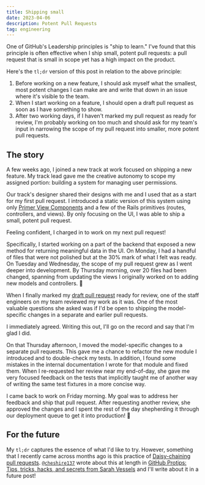 ```yaml
---
title: Shipping small
date: 2023-04-06
description: Potent Pull Requests
tag: engineering
---
```


One of GitHub's Leadership principles is "ship to learn." I've found that this principle is often effective when I ship small, potent pull requests: a pull request that is small in scope yet has a high impact on the product.

Here's the `tl;dr` version of this post in relation to the above principle:

1. Before working on a new feature, I should ask myself what the smallest, most potent changes I can make are and write that down in an issue where it's visible to the team.
1. When I start working on a feature, I should open a draft pull request as soon as I have something to show.
1. After two working days, if I haven't marked my pull request as ready for review, I'm probably working on too much and should ask for my team's input in narrowing the scope of my pull request into smaller, more potent pull requests.

## The story

A few weeks ago, I joined a new track at work focused on shipping a new feature. My track lead gave me the creative autonomy to scope my assigned portion: building a system for managing user permissions.

Our track's designer shared their designs with me and I used that as a start for my first pull request. I introduced a static version of this system using only [Primer View Components](https://primer.style/view-components) and a few of the Rails primitives (routes, controllers, and views). By only focusing on the UI, I was able to ship a small, potent pull request.

Feeling confident, I charged in to work on my next pull request!

Specifically, I started working on a part of the backend that exposed a new method for returning meaningful data in the UI. On Monday, I had a handful of files that were not polished but at the 30% mark of what I felt was ready. On Tuesday and Wednesday, the scope of my pull request grew as I went deeper into development. By Thursday morning, over 20 files had been changed, spanning from updating the views I originally worked on to adding new models and controllers. 😬

When I finally marked my [draft pull request](https://docs.github.com/en/pull-requests/collaborating-with-pull-requests/proposing-changes-to-your-work-with-pull-requests/about-pull-requests#draft-pull-requests) ready for review, one of the staff engineers on my team reviewed my work as it was. One of the most valuable questions she asked was if I'd be open to shipping the model-specific changes in a separate and earlier pull requests.

I immediately agreed. Writing this out, I'll go on the record and say that I'm glad I did.

On that Thursday afternoon, I moved the model-specific changes to a separate pull requests. This gave me a chance to refactor the new module I introduced and to double-check my tests. In addition, I found some mistakes in the internal documentation I wrote for that module and fixed them. When I re-requested her review near my end-of-day, she gave me very focused feedback on the tests that implicitly taught me of another way of writing the same test fixtures in a more concise way.

I came back to work on Friday morning. My goal was to address her feedback and ship that pull request. After requesting another review, she approved the changes and I spent the rest of the day shepherding it through our deployment queue to get it into production! 🚀

## For the future

My `tl;dr` captures the essence of what I'd like to try. However, something that I recently came across months ago is this practice of [Daisy-chaining pull requests](https://github.blog/2020-05-21-github-protips-tips-tricks-hacks-and-secrets-from-sarah-vessels/#daisy-chaining-pull-requests). [`@cheshire137`](https://github.com/cheshire137) wrote about this at length in [GitHub Protips: Tips, tricks, hacks, and secrets from Sarah Vessels](https://github.blog/2020-05-21-github-protips-tips-tricks-hacks-and-secrets-from-sarah-vessels/) and I'll write about it in a future post!
